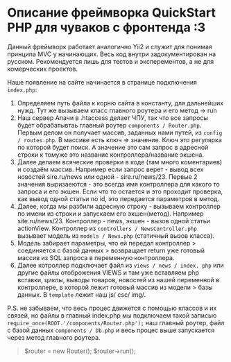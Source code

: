 # Описание фреймворка QuickStart PHP для чуваков с фронтенда :3

Данный фреймворк работает аналогично Yii2 и служит для понимая принципа MVC у начинающих. Весь код внутри задокументирован на русском. Рекомендуется лишь для тестов и эксперементов, а не для комерческих проектов.

Наше появление на сайте начинается в странице подключения `index.php`:
1. Определяем путь файла к корню сайта в константу, для дальнейших нужд. Тут же вызываем класс главного роутера и его метод -> run
2. Наш сервер Апачи в .htaccess делает ЧПУ, так что все запросы будет обрабатывтаь главный роутер `components / Router.php`. Первым делом он получает массив, заданных нами путей, из `config / routes.php`. В массиве есть ключ => значение. Ключ это регулярка по которой будет поиск. А значение это сам запрос в адресной строки к томуже это название контроллера/название экшена.
3. Далее делаем всяческие проверки в коде (там много коментариев) и создаём массив. Например если запрос верет - вывод всех новостей sire.ru/news  или одной  - sire.ru/news/23. Первые 2 значения выризаеются - это всегда имя контроллера для какого то запроса и его экшен. Если что то остается и это проходит проверка, как вывод одной статьи по id, это передается параметров в метод.
4. Далее, когда мы разбили адресную строку - вызываем контроллер по имени из строки и запускаем его экшен(метод). Например site.ru/news/23. Контроллер - news, экшен - вызов одной статьи actionView. Контроллер из `controllers / NewsController.php` вызывает модель из `models / News.php` (статичный вызов класса).
5. Модель забирает параметры, что ей передал контроллер > соединяется с базой данных > возвращает return уже готовый массив из SQL запроса в переменную контроллера.
6. Далее котроллер подключает файл из `views / news / index. php` или другие файлы отоброжения VIEWS и там уже вставляем php вставки, циклы, выводы товаров, новостей из нашей переменной в контроллере, в которой лежит готовый массив из модели > базы данных. В `template` лежит наш js/ csc/ img/.

P.S. не забываем, что весь процес движется с помощью классов и их связей, но файлы в главный index.php мы подключаем такой записью `require_once(ROOT.'/components/Router.php');` наш главный роутер, файл с базой данных `components / Db.php` и весь процес выше запускается через метод главного роутера. 
>$router = new Router();
>$router->run();
